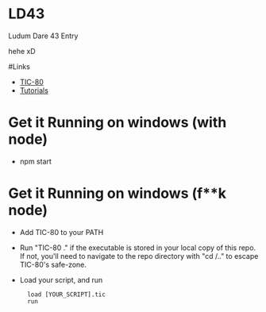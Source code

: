 # LD43

Ludum Dare 43 Entry

hehe xD

#Links

- [TIC-80](https://github.com/nesbox/TIC-80?fbclid=IwAR2sHjSS03ydvSTkXU8EWMM7ju6H3pkxYSIltIXJu6BPQD2LVagZ95VB8tw)
- [Tutorials](https://github.com/nesbox/TIC-80/wiki/tutorials)

# Get it Running on windows (with node)

- npm start

# Get it Running on windows (f\*\*k node)

- Add TIC-80 to your PATH
- Run "TIC-80 ." if the executable is stored in your local copy of this repo.
  If not, you'll need to navigate to the repo directory with "cd /.." to escape TIC-80's safe-zone.
- Load your script, and run

        load [YOUR_SCRIPT].tic
        run
